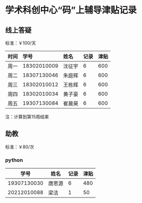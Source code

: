 # 学术科创中心“码”上辅导津贴记录

## 线上答疑

标准：￥100/天  

| 时间 | 学号 | 姓名   | 记录 | 津贴 |
| ---- | :--- | :----- | ---- | ---- |
| 周一 |18302010009| 沈征宇 | 6    | 600    |
| 周二 |18307130046| 朱庭辉 | 6    | 600    |
| 周三 |18302010012| 王栋辉 | 6    | 600    |
| 周四 |18302010034| 黄子豪 | 6    | 600    |
| 周五 |19307130084| 崔晨昊 | 6    | 600    |

注：计算到第15周结束

## 助教

标准：￥80/次

### python

| 学号        | 姓名   | 记录 | 津贴 |
| ----------- | ------ | ---- | ---- |
| 19307130030 | 唐思源 | 6    | 480    |
| 20212010088 | 梁洁   | 1    | 50    |



